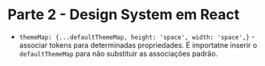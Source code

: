 # Parte 2 - Design System em React

- `themeMap: {...defaultThemeMap, height: 'space', width: 'space',}` - associar tokens para determinadas propriedades. É importatne inserir o `defaultThemeMap` para não substituir as associações padrão.
